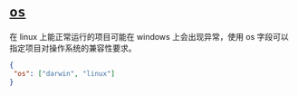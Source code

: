 # [`os`]()

在 linux 上能正常运行的项目可能在 windows 上会出现异常，使用 os 字段可以指定项目对操作系统的兼容性要求。

```json
{
 "os": ["darwin", "linux"]
}
```
